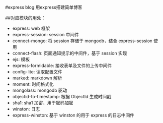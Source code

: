#express blog
用express搭建简单博客

##对应模块的用处：
* express: web 框架
* express-session: session 中间件
* connect-mongo: 将 session 存储于 mongodb，结合 express-session 使用
* connect-flash: 页面通知提示的中间件，基于 session 实现
* ejs: 模板
* express-formidable: 接收表单及文件的上传中间件
* config-lite: 读取配置文件
* marked: markdown 解析
* moment: 时间格式化
* mongolass: mongodb 驱动
* objectid-to-timestamp: 根据 ObjectId 生成时间戳
* sha1: sha1 加密，用于密码加密
* winston: 日志
* express-winston: 基于 winston 的用于 express 的日志中间件